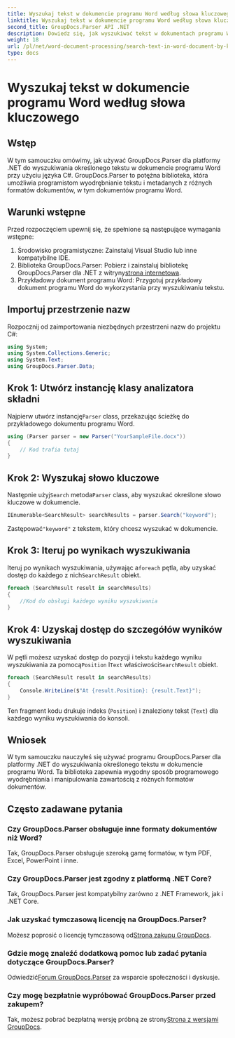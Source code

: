 ```yaml
---
title: Wyszukaj tekst w dokumencie programu Word według słowa kluczowego
linktitle: Wyszukaj tekst w dokumencie programu Word według słowa kluczowego
second_title: GroupDocs.Parser API .NET
description: Dowiedz się, jak wyszukiwać tekst w dokumentach programu Word przy użyciu narzędzia GroupDocs.Parser dla platformy .NET. Skutecznie wyodrębniaj określone słowa kluczowe.
weight: 18
url: /pl/net/word-document-processing/search-text-in-word-document-by-keyword/
type: docs
---
```

# Wyszukaj tekst w dokumencie programu Word według słowa kluczowego

## Wstęp
W tym samouczku omówimy, jak używać GroupDocs.Parser dla platformy .NET do wyszukiwania określonego tekstu w dokumencie programu Word przy użyciu języka C#. GroupDocs.Parser to potężna biblioteka, która umożliwia programistom wyodrębnianie tekstu i metadanych z różnych formatów dokumentów, w tym dokumentów programu Word.
## Warunki wstępne
Przed rozpoczęciem upewnij się, że spełnione są następujące wymagania wstępne:
1. Środowisko programistyczne: Zainstaluj Visual Studio lub inne kompatybilne IDE.
2.  Biblioteka GroupDocs.Parser: Pobierz i zainstaluj bibliotekę GroupDocs.Parser dla .NET z witryny[strona internetowa](https://releases.groupdocs.com/parser/net/).
3. Przykładowy dokument programu Word: Przygotuj przykładowy dokument programu Word do wykorzystania przy wyszukiwaniu tekstu.

## Importuj przestrzenie nazw
Rozpocznij od zaimportowania niezbędnych przestrzeni nazw do projektu C#:
```csharp
using System;
using System.Collections.Generic;
using System.Text;
using GroupDocs.Parser.Data;
```
## Krok 1: Utwórz instancję klasy analizatora składni
 Najpierw utwórz instancję`Parser` class, przekazując ścieżkę do przykładowego dokumentu programu Word.
```csharp
using (Parser parser = new Parser("YourSampleFile.docx"))
{
    // Kod trafia tutaj
}
```
## Krok 2: Wyszukaj słowo kluczowe
 Następnie użyj`Search` metoda`Parser` class, aby wyszukać określone słowo kluczowe w dokumencie.
```csharp
IEnumerable<SearchResult> searchResults = parser.Search("keyword");
```
 Zastępować`"keyword"` z tekstem, który chcesz wyszukać w dokumencie.
## Krok 3: Iteruj po wynikach wyszukiwania
 Iteruj po wynikach wyszukiwania, używając a`foreach` pętla, aby uzyskać dostęp do każdego z nich`SearchResult` obiekt.
```csharp
foreach (SearchResult result in searchResults)
{
    //Kod do obsługi każdego wyniku wyszukiwania
}
```
## Krok 4: Uzyskaj dostęp do szczegółów wyników wyszukiwania
 W pętli możesz uzyskać dostęp do pozycji i tekstu każdego wyniku wyszukiwania za pomocą`Position` I`Text` właściwości`SearchResult` obiekt.
```csharp
foreach (SearchResult result in searchResults)
{
    Console.WriteLine($"At {result.Position}: {result.Text}");
}
```
Ten fragment kodu drukuje indeks (`Position`) i znaleziony tekst (`Text`) dla każdego wyniku wyszukiwania do konsoli.

## Wniosek
W tym samouczku nauczyłeś się używać programu GroupDocs.Parser dla platformy .NET do wyszukiwania określonego tekstu w dokumencie programu Word. Ta biblioteka zapewnia wygodny sposób programowego wyodrębniania i manipulowania zawartością z różnych formatów dokumentów.

## Często zadawane pytania
### Czy GroupDocs.Parser obsługuje inne formaty dokumentów niż Word?
Tak, GroupDocs.Parser obsługuje szeroką gamę formatów, w tym PDF, Excel, PowerPoint i inne.
### Czy GroupDocs.Parser jest zgodny z platformą .NET Core?
Tak, GroupDocs.Parser jest kompatybilny zarówno z .NET Framework, jak i .NET Core.
### Jak uzyskać tymczasową licencję na GroupDocs.Parser?
 Możesz poprosić o licencję tymczasową od[Strona zakupu GroupDocs](https://purchase.groupdocs.com/temporary-license/).
### Gdzie mogę znaleźć dodatkową pomoc lub zadać pytania dotyczące GroupDocs.Parser?
 Odwiedzić[Forum GroupDocs.Parser](https://forum.groupdocs.com/c/parser/17) za wsparcie społeczności i dyskusje.
### Czy mogę bezpłatnie wypróbować GroupDocs.Parser przed zakupem?
 Tak, możesz pobrać bezpłatną wersję próbną ze strony[Strona z wersjami GroupDocs](https://releases.groupdocs.com/).